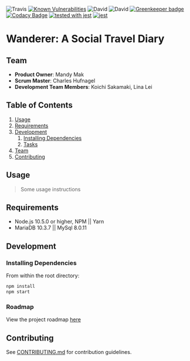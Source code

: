 
![Travis](https://img.shields.io/travis/chufnagel/wanderer.svg)
[![Known Vulnerabilities](https://snyk.io/test/github/chufnagel/wanderer/badge.svg?targetFile=package.json)](https://snyk.io/test/github/chufnagel/wanderer?targetFile=package.json)
![David](https://img.shields.io/david/chufnagel/wanderer.svg)
![David](https://img.shields.io/david/dev/chufnagel/wanderer.svg)
[![Greenkeeper badge](https://badges.greenkeeper.io/chufnagel/wanderer.svg)](https://greenkeeper.io/)
[![Codacy Badge](https://api.codacy.com/project/badge/Grade/392a68b96c844076b2d8c626024eaafa)](https://www.codacy.com/app/chufnagel/thesis?utm_source=github.com&amp;utm_medium=referral&amp;utm_content=CoolStuffIncorporated/thesis&amp;utm_campaign=Badge_Grade)
[![tested with jest](https://img.shields.io/badge/tested_with-jest-99424f.svg)](https://github.com/facebook/jest) [![jest](https://jestjs.io/img/jest-badge.svg)](https://github.com/facebook/jest)

# Wanderer: A Social Travel Diary


## Team

  - __Product Owner__: Mandy Mak
  - __Scrum Master__: Charles Hufnagel
  - __Development Team Members__: Koichi Sakamaki, Lina Lei

## Table of Contents

1. [Usage](#Usage)
1. [Requirements](#requirements)
1. [Development](#development)
    1. [Installing Dependencies](#installing-dependencies)
    1. [Tasks](#tasks)
1. [Team](#team)
1. [Contributing](#contributing)

## Usage

> Some usage instructions

## Requirements
- Node.js 10.5.0 or higher, NPM || Yarn
- MariaDB 10.3.7 || MySql 8.0.11

## Development

### Installing Dependencies

From within the root directory:

```sh
npm install
npm start
```

### Roadmap

View the project roadmap [here](LINK_TO_PROJECT_ISSUES)


## Contributing

See [CONTRIBUTING.md](CONTRIBUTING.md) for contribution guidelines.
